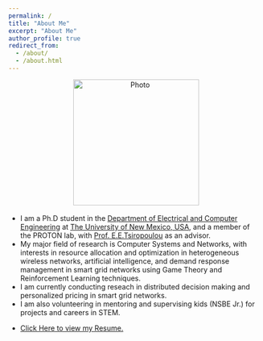 ```yaml
---
permalink: /
title: "About Me"
excerpt: "About Me"
author_profile: true
redirect_from: 
  - /about/
  - /about.html
---
```

<p align="center"> &nbsp;<img src="https://geofragkos.github.io/files/unm-ece-logo.png" alt="Photo" style="width: 250px;"></p>

- I am a Ph.D student in the <a href="http://www.ece.unm.edu" target="_blank">Department of Electrical and Computer Engineering</a> at <a href="http://www.unm.edu" target="_blank">The University of New Mexico, USA</a>, and a member of the PROTON lab, with <a href="http://ece-research.unm.edu/tsiropoulou/index.html" target="_blank">Prof. E.E.Tsiropoulou</a> as an advisor.
- My major field of research is Computer Systems and Networks, with interests in resource allocation and optimization in heterogeneous wireless networks, artificial intelligence, and demand response management in smart grid networks using Game Theory and Reinforcement Learning techniques.
- I am currently conducting reseach in distributed decision making and personalized pricing in smart grid networks.
- I am also volunteering in mentoring and supervising kids (NSBE Jr.) for projects and careers in STEM.
- <p><a href="https://sangoleyefisayo.github.io/files/Fisayo_Resume.pdf" target="_blank">Click Here to view my Resume.</a></p>
